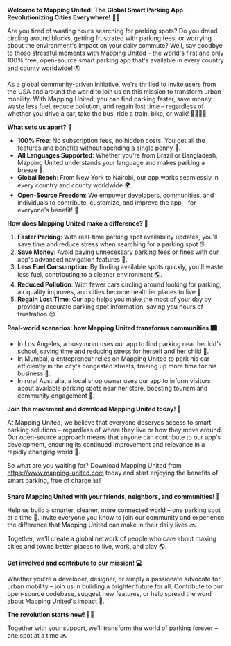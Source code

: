 **Welcome to Mapping United: The Global Smart Parking App Revolutionizing Cities Everywhere! 🚀🚗**

Are you tired of wasting hours searching for parking spots? Do you dread circling around blocks, getting frustrated with parking fees, or worrying about the environment's impact on your daily commute? Well, say goodbye to those stressful moments with Mapping United – the world's first and only 100% free, open-source smart parking app that's available in every country and county worldwide! 🌎

As a global community-driven initiative, we're thrilled to invite users from the USA and around the world to join us on this mission to transform urban mobility. With Mapping United, you can find parking faster, save money, waste less fuel, reduce pollution, and regain lost time – regardless of whether you drive a car, take the bus, ride a train, bike, or walk! 🚶‍♀️🚌🚂

**What sets us apart? 🤔**

* **100% Free**: No subscription fees, no hidden costs. You get all the features and benefits without spending a single penny 💸.
* **All Languages Supported**: Whether you're from Brazil or Bangladesh, Mapping United understands your language and makes parking a breeze 🌈.
* **Global Reach**: From New York to Nairobi, our app works seamlessly in every country and county worldwide 🌍.
* **Open-Source Freedom**: We empower developers, communities, and individuals to contribute, customize, and improve the app – for everyone's benefit! 🤝

**How does Mapping United make a difference? 🌟**

1.  **Faster Parking**: With real-time parking spot availability updates, you'll save time and reduce stress when searching for a parking spot ⏰.
2.  **Save Money**: Avoid paying unnecessary parking fees or fines with our app's advanced navigation features 💸.
3.  **Less Fuel Consumption**: By finding available spots quickly, you'll waste less fuel, contributing to a cleaner environment 🌎.
4.  **Reduced Pollution**: With fewer cars circling around looking for parking, air quality improves, and cities become healthier places to live 🌿.
5.  **Regain Lost Time**: Our app helps you make the most of your day by providing accurate parking spot information, saving you hours of frustration 😊.

**Real-world scenarios: how Mapping United transforms communities 🏙️**

*   In Los Angeles, a busy mom uses our app to find parking near her kid's school, saving time and reducing stress for herself and her child 🌴.
*   In Mumbai, a entrepreneur relies on Mapping United to park his car efficiently in the city's congested streets, freeing up more time for his business 💼.
*   In rural Australia, a local shop owner uses our app to inform visitors about available parking spots near her store, boosting tourism and community engagement 🎉.

**Join the movement and download Mapping United today! 📲**

At Mapping United, we believe that everyone deserves access to smart parking solutions – regardless of where they live or how they move around. Our open-source approach means that anyone can contribute to our app's development, ensuring its continued improvement and relevance in a rapidly changing world 🔀.

So what are you waiting for? Download Mapping United from https://www.mapping-united.com today and start enjoying the benefits of smart parking, free of charge 📊!

**Share Mapping United with your friends, neighbors, and communities! 🤝**

Help us build a smarter, cleaner, more connected world – one parking spot at a time 💪. Invite everyone you know to join our community and experience the difference that Mapping United can make in their daily lives 🔜.

Together, we'll create a global network of people who care about making cities and towns better places to live, work, and play 🌎.

**Get involved and contribute to our mission! 💻**

Whether you're a developer, designer, or simply a passionate advocate for urban mobility – join us in building a brighter future for all. Contribute to our open-source codebase, suggest new features, or help spread the word about Mapping United's impact 🌟.

**The revolution starts now! 🚀👏**

Together with your support, we'll transform the world of parking forever – one spot at a time 🔜